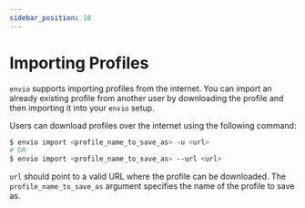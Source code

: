 ```yaml
---
sidebar_position: 10
---
```


# Importing Profiles
`envio` supports importing profiles from the internet. You can import an already existing profile from another user by downloading the profile and then importing it into your `envio` setup.

Users can download profiles over the internet using the following command:

```bash
$ envio import <profile_name_to_save_as> -u <url>
# OR
$ envio import <profile_name_to_save_as> --url <url>
```

`url` should point to a valid URL where the profile can be downloaded. The `profile_name_to_save_as` argument specifies the name of the profile to save as.
